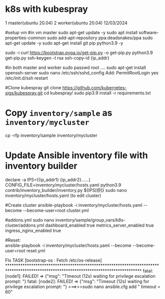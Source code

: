 # k8s with kubespray
1 master(ubuntu 20.04)
2 worker(ubuntu 20.04)
12/03/2024


#setup vm
#in vm master
sudo apt-get update -y
sudo apt install software-properties-common
sudo add-apt-repository ppa:deadsnakes/ppa
sudo apt-get update -y
sudo apt-get install git pip python3.9 -y

sudo -i
curl https://bootstrap.pypa.io/get-pip.py -o get-pip.py
python3.9 get-pip.py
ssh-keygen -t rsa
ssh-copy-id {ip_addr}

#in both master and worker
sudo passwd root
....
sudo apt-get install openssh-server
sudo nano /etc/ssh/sshd_config
Add: PermitRootLogin yes
/etc/init.d/ssh restart

#Clone kubespray
git clone https://github.com/kubernetes-sigs/kubespray.git
cd kubespray/
sudo pip3.9 install -r requirements.txt

# Copy ``inventory/sample`` as ``inventory/mycluster``
cp -rfp inventory/sample inventory/mycluster

# Update Ansible inventory file with inventory builder
declare -a IPS=({ip_addr1} {ip_addr2}......)
CONFIG_FILE=inventory/mycluster/hosts.yaml python3.9 contrib/inventory_builder/inventory.py ${IPS[@]}
sudo nano inventory/mycluster/hosts.yaml (to edit cluster)

#Create cluster
ansible-playbook -i inventory/mycluster/hosts.yaml  --become --become-user=root cluster.yml


#addons.yml
sudo nano inventory/sample/group_vars/k8s-cluster/addons.yml
  dashboard_enabled true
  metrics_server_enabled true
  ingress_nginx_enabled true


#Reset:   
ansible-playbook -i inventory/mycluster/hosts.yaml  --become --become-user=root reset.yml

  
FIx TASK [bootstrap-os : Fetch /etc/os-release] **************************************************************************************************************************************
fatal: [node1]: FAILED! => {"msg": "Timeout (12s) waiting for privilege escalation prompt: "}
fatal: [node2]: FAILED! => {"msg": "Timeout (12s) waiting for privilege escalation prompt: "}
===>>>sudo nano ansible.cfg
add " timeout = 60"


